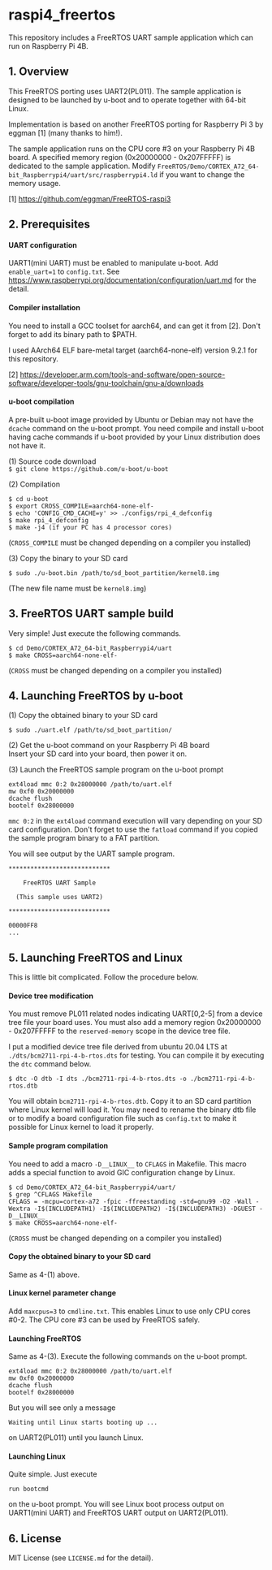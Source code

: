 # raspi4_freertos

This repository includes a FreeRTOS UART sample application which can run on Raspberry Pi 4B.

## 1. Overview

This FreeRTOS porting uses UART2(PL011). The sample application is designed to be launched by u-boot and to operate together with 64-bit Linux.

Implementation is based on another FreeRTOS porting for Raspberry Pi 3 by eggman [1] (many thanks to him!).  

The sample application runs on the CPU core #3 on your Raspberry Pi 4B board. A specified memory region (0x20000000 - 0x207FFFFF) is dedicated to the sample application. Modify `FreeRTOS/Demo/CORTEX_A72_64-bit_Raspberrypi4/uart/src/raspberrypi4.ld` if you want to change the memory usage.

[1] https://github.com/eggman/FreeRTOS-raspi3

## 2. Prerequisites

#### UART configuration

UART1(mini UART) must be enabled to manipulate u-boot. Add `enable_uart=1` to `config.txt`. See https://www.raspberrypi.org/documentation/configuration/uart.md for the detail.

#### Compiler installation

You need to install a GCC toolset for aarch64, and can get it from [2]. Don't forget to add its binary path to $PATH.

I used AArch64 ELF bare-metal target (aarch64-none-elf) version 9.2.1 for this repository.

[2] https://developer.arm.com/tools-and-software/open-source-software/developer-tools/gnu-toolchain/gnu-a/downloads

#### u-boot compilation

A pre-built u-boot image provided by Ubuntu or Debian may not have the  `dcache` command on the u-boot prompt. You need compile and install u-boot having cache commands if u-boot provided by your Linux distribution does not have it.

(1) Source code download  
`$ git clone https://github.com/u-boot/u-boot`  

(2) Compilation
```
$ cd u-boot
$ export CROSS_COMPILE=aarch64-none-elf-
$ echo 'CONFIG_CMD_CACHE=y' >> ./configs/rpi_4_defconfig
$ make rpi_4_defconfig
$ make -j4 (if your PC has 4 processor cores)
```
(`CROSS_COMPILE` must be changed depending on a compiler you installed)

(3) Copy the binary to your SD card  
```
$ sudo ./u-boot.bin /path/to/sd_boot_partition/kernel8.img
```
(The new file name must be `kernel8.img`)

## 3. FreeRTOS UART sample build

Very simple! Just execute the following commands.
```
$ cd Demo/CORTEX_A72_64-bit_Raspberrypi4/uart
$ make CROSS=aarch64-none-elf-
```
(`CROSS` must be changed depending on a compiler you installed)

## 4. Launching FreeRTOS by u-boot

(1) Copy the obtained binary to your SD card
```
$ sudo ./uart.elf /path/to/sd_boot_partition/
```

(2) Get the u-boot command on your Raspberry Pi 4B board  
Insert your SD card into your board, then power it on.

(3) Launch the FreeRTOS sample program on the u-boot prompt
```
ext4load mmc 0:2 0x28000000 /path/to/uart.elf
mw 0xf0 0x20000000
dcache flush
bootelf 0x28000000
```

`mmc 0:2` in the `ext4load` command execution will vary depending on your SD card configuration. Don't forget to use the `fatload` command if you copied the sample program binary to a FAT partition.

You will see output by the UART sample program.
```
****************************

    FreeRTOS UART Sample

  (This sample uses UART2)

****************************

00000FF8
...
```

## 5. Launching FreeRTOS and Linux

This is little bit complicated. Follow the procedure below.

#### Device tree modification
You must remove PL011 related nodes indicating UART[0,2-5] from a device tree file your board uses. You must also add a memory region 0x20000000 - 0x207FFFFF to the `reserved-memory` scope in the device tree file.

I put a modified device tree file derived from ubuntu 20.04 LTS at `./dts/bcm2711-rpi-4-b-rtos.dts` for testing. You can compile it by executing the `dtc` command below.

```
$ dtc -O dtb -I dts ./bcm2711-rpi-4-b-rtos.dts -o ./bcm2711-rpi-4-b-rtos.dtb
```

You will obtain `bcm2711-rpi-4-b-rtos.dtb`. Copy it to an SD card partition where Linux kernel will load it. You may need to rename the binary dtb file or to modify a board configuration file such as `config.txt` to make it possible for Linux kernel to load it properly.


#### Sample program compilation  
You need to add a macro `-D__LINUX__` to `CFLAGS` in Makefile. This macro adds a special function to avoid GIC configuration change by Linux.

```
$ cd Demo/CORTEX_A72_64-bit_Raspberrypi4/uart/
$ grep ^CFLAGS Makefile
CFLAGS = -mcpu=cortex-a72 -fpic -ffreestanding -std=gnu99 -O2 -Wall -Wextra -I$(INCLUDEPATH1) -I$(INCLUDEPATH2) -I$(INCLUDEPATH3) -DGUEST -D__LINUX__
$ make CROSS=aarch64-none-elf-
```
(`CROSS` must be changed depending on a compiler you installed)

#### Copy the obtained binary to your SD card  

Same as 4-(1) above.

#### Linux kernel parameter change

Add `maxcpus=3` to `cmdline.txt`. This enables Linux to use only CPU cores #0-2. The CPU core #3 can be used by FreeRTOS safely.

#### Launching FreeRTOS
Same as 4-(3). Execute the following commands on the u-boot prompt.
```
ext4load mmc 0:2 0x28000000 /path/to/uart.elf
mw 0xf0 0x20000000
dcache flush
bootelf 0x28000000
```
But you will see only a message
```
Waiting until Linux starts booting up ...
```
on UART2(PL011) until you launch Linux.

#### Launching Linux

Quite simple. Just execute
```
run bootcmd
```
on the u-boot prompt. You will see Linux boot process output on UART1(mini UART) and FreeRTOS UART output on UART2(PL011).

## 6. License

MIT License (see `LICENSE.md` for the detail).
